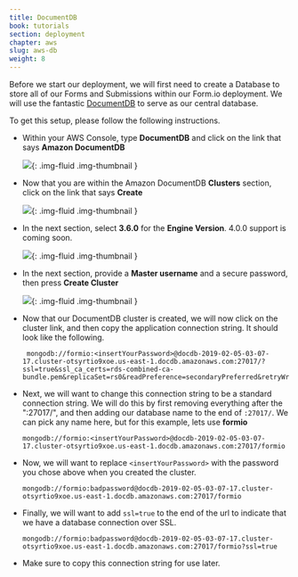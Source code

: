 ```yaml
---
title: DocumentDB
book: tutorials
section: deployment
chapter: aws
slug: aws-db
weight: 8
---
```

Before we start our deployment, we will first need to create a Database to store all of our Forms and Submissions within our Form.io deployment. We will use the fantastic [DocumentDB](https://aws.amazon.com/documentdb/) to serve as our central database.

To get this setup, please follow the following instructions.

 - Within your AWS Console, type **DocumentDB** and click on the link that says **Amazon DocumentDB**

    ![](/assets/img/integrations/aws/eb/dbsearch.png){: .img-fluid .img-thumbnail }

 - Now that you are within the Amazon DocumentDB **Clusters** section, click on the link that says **Create**

    ![](/assets/img/integrations/aws/eb/newcluster.png){: .img-fluid .img-thumbnail }

 - In the next section, select **3.6.0** for the **Engine Version**.  4.0.0 support is coming soon.

    ![](/assets/img/integrations/aws/eb/dbversion.png){: .img-fluid .img-thumbnail }

 - In the next section, provide a **Master username** and a secure password, then press **Create Cluster**

    ![](/assets/img/integrations/aws/eb/createcluster.png){: .img-fluid .img-thumbnail }

 - Now that our DocumentDB cluster is created, we will now click on the cluster link, and then copy the application connection string. It should look like the following.

        mongodb://formio:<insertYourPassword>@docdb-2019-02-05-03-07-17.cluster-otsyrtio9xoe.us-east-1.docdb.amazonaws.com:27017/?ssl=true&ssl_ca_certs=rds-combined-ca-bundle.pem&replicaSet=rs0&readPreference=secondaryPreferred&retryWrites=false

  - Next, we will want to change this connection string to be a standard connection string. We will do this by first removing everything after the ":27017/", and then adding our database name to the end of ```:27017/```. We can pick any name here, but for this example, lets use **formio**

     ```
     mongodb://formio:<insertYourPassword>@docdb-2019-02-05-03-07-17.cluster-otsyrtio9xoe.us-east-1.docdb.amazonaws.com:27017/formio
     ```

  - Now, we will want to replace ```<insertYourPassword>``` with the password you chose above when you created the cluster.

     ```
     mongodb://formio:badpassword@docdb-2019-02-05-03-07-17.cluster-otsyrtio9xoe.us-east-1.docdb.amazonaws.com:27017/formio
     ```

  - Finally, we will want to add ```ssl=true``` to the end of the url to indicate that we have a database connection over SSL.

     ```
     mongodb://formio:badpassword@docdb-2019-02-05-03-07-17.cluster-otsyrtio9xoe.us-east-1.docdb.amazonaws.com:27017/formio?ssl=true
     ```

 - Make sure to copy this connection string for use later.
